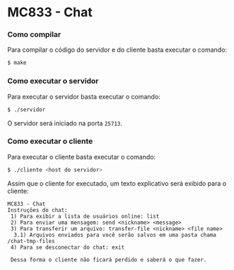 # MC833 - Chat

### Como compilar
Para compilar o código do servidor e do cliente basta executar o comando:
```sh
$ make
```

### Como executar o servidor
Para executar o servidor basta executar o comando:
```sh
$ ./servidor
```
O servidor será iniciado na porta `25713`.

### Como executar o cliente
Para executar o cliente basta executar o comando:
```sh
$ ./cliente <host do servidor>
```
Assim que o cliente for executado, um texto explicativo será exibido para o cliente:

```
MC833 - Chat
Instruções do chat:
 1) Para exibir a lista de usuários online: list
 2) Para enviar uma mensagem: send <nickname> <message>
 3) Para transferir um arquivo: transfer-file <nickname> <file name>
  3.1) Arquivos enviados para você serão salvos em uma pasta chama /chat-tmp-files
 4) Para se desconectar do chat: exit

 Dessa forma o cliente não ficará perdido e saberá o que fazer.
```
